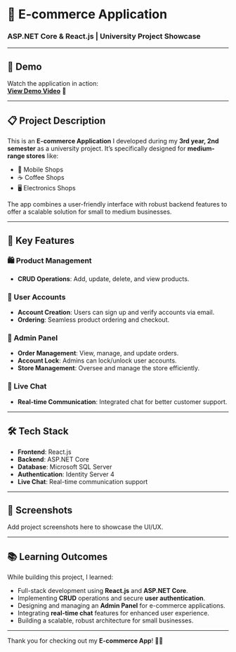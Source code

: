 # 🛒 E-commerce Application  
### ASP.NET Core & React.js | University Project Showcase  

---

## 🎥 Demo  

Watch the application in action:  
[**View Demo Video**](https://youtu.be/SpOzNrc0n3c) 👀  

---

## 📋 Project Description  

This is an **E-commerce Application** I developed during my **3rd year, 2nd semester** as a university project. It’s specifically designed for **medium-range stores** like:  
- 📱 Mobile Shops  
- ☕ Coffee Shops  
- 🖥️ Electronics Shops  

The app combines a user-friendly interface with robust backend features to offer a scalable solution for small to medium businesses.

---

## 🚀 Key Features  

### 🛍️ Product Management  
- **CRUD Operations**: Add, update, delete, and view products.  

### 👤 User Accounts  
- **Account Creation**: Users can sign up and verify accounts via email.  
- **Ordering**: Seamless product ordering and checkout.  

### 🔐 Admin Panel  
- **Order Management**: View, manage, and update orders.  
- **Account Lock**: Admins can lock/unlock user accounts.  
- **Store Management**: Oversee and manage the store efficiently.  

### 💬 Live Chat  
- **Real-time Communication**: Integrated chat for better customer support.  

---

## 🛠️ Tech Stack  

- **Frontend**: React.js  
- **Backend**: ASP.NET Core  
- **Database**: Microsoft SQL Server  
- **Authentication**: Identity Server 4  
- **Live Chat**: Real-time communication support   

---

## 📸 Screenshots  

Add project screenshots here to showcase the UI/UX.  

---

## 📚 Learning Outcomes  

While building this project, I learned:  
- Full-stack development using **React.js** and **ASP.NET Core**.  
- Implementing **CRUD** operations and secure **user authentication**.  
- Designing and managing an **Admin Panel** for e-commerce applications.  
- Integrating **real-time chat** features for enhanced user experience.  
- Building a scalable, robust architecture for small businesses.  

---

Thank you for checking out my **E-commerce App**! 🛒✨  
